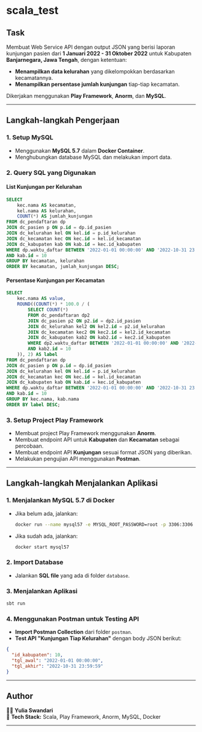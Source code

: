 # scala_test

## Task
Membuat Web Service API dengan output JSON yang berisi laporan kunjungan pasien dari **1 Januari 2022 - 31 Oktober 2022** untuk Kabupaten **Banjarnegara, Jawa Tengah**, dengan ketentuan:  
- **Menampilkan data kelurahan** yang dikelompokkan berdasarkan kecamatannya.  
- **Menampilkan persentase jumlah kunjungan** tiap-tiap kecamatan.  

Dikerjakan menggunakan **Play Framework**, **Anorm**, dan **MySQL**.

---

## Langkah-langkah Pengerjaan

### 1. Setup MySQL
- Menggunakan **MySQL 5.7** dalam **Docker Container**.
- Menghubungkan database MySQL dan melakukan import data.

### 2. Query SQL yang Digunakan

#### **List Kunjungan per Kelurahan**
```sql
SELECT
    kec.nama AS kecamatan,
    kel.nama AS kelurahan,
    COUNT(*) AS jumlah_kunjungan
FROM dc_pendaftaran dp
JOIN dc_pasien p ON p.id = dp.id_pasien
JOIN dc_kelurahan kel ON kel.id = p.id_kelurahan
JOIN dc_kecamatan kec ON kec.id = kel.id_kecamatan
JOIN dc_kabupaten kab ON kab.id = kec.id_kabupaten
WHERE dp.waktu_daftar BETWEEN '2022-01-01 00:00:00' AND '2022-10-31 23:59:59'
AND kab.id = 10
GROUP BY kecamatan, kelurahan
ORDER BY kecamatan, jumlah_kunjungan DESC;
```

#### **Persentase Kunjungan per Kecamatan**
```sql
SELECT
    kec.nama AS value,
    ROUND((COUNT(*) * 100.0 / (
        SELECT COUNT(*)
        FROM dc_pendaftaran dp2
        JOIN dc_pasien p2 ON p2.id = dp2.id_pasien
        JOIN dc_kelurahan kel2 ON kel2.id = p2.id_kelurahan
        JOIN dc_kecamatan kec2 ON kec2.id = kel2.id_kecamatan
        JOIN dc_kabupaten kab2 ON kab2.id = kec2.id_kabupaten
        WHERE dp2.waktu_daftar BETWEEN '2022-01-01 00:00:00' AND '2022-10-31 23:59:59'
        AND kab2.id = 10
    )), 2) AS label
FROM dc_pendaftaran dp
JOIN dc_pasien p ON p.id = dp.id_pasien
JOIN dc_kelurahan kel ON kel.id = p.id_kelurahan
JOIN dc_kecamatan kec ON kec.id = kel.id_kecamatan
JOIN dc_kabupaten kab ON kab.id = kec.id_kabupaten
WHERE dp.waktu_daftar BETWEEN '2022-01-01 00:00:00' AND '2022-10-31 23:59:59'
AND kab.id = 10
GROUP BY kec.nama, kab.nama
ORDER BY label DESC;
```

### 3. Setup Project Play Framework  
- Membuat project Play Framework menggunakan **Anorm**.  
- Membuat endpoint API untuk **Kabupaten** dan **Kecamatan** sebagai percobaan.  
- Membuat endpoint API **Kunjungan** sesuai format JSON yang diberikan.  
- Melakukan pengujian API menggunakan **Postman**.

---

## Langkah-langkah Menjalankan Aplikasi

### **1. Menjalankan MySQL 5.7 di Docker**
- Jika belum ada, jalankan:
  ```sh
  docker run --name mysql57 -e MYSQL_ROOT_PASSWORD=root -p 3306:3306 -d mysql:5.7
  ```
- Jika sudah ada, jalankan:
  ```sh
  docker start mysql57
  ```

### **2. Import Database**
- Jalankan **SQL file** yang ada di folder `database`.

### **3. Menjalankan Aplikasi**
```sh
sbt run
```

### **4. Menggunakan Postman untuk Testing API**
- **Import Postman Collection** dari folder `postman`.  
- **Test API "Kunjungan Tiap Kelurahan"** dengan body JSON berikut:
```json
{
  "id_kabupaten": 10,
  "tgl_awal": "2022-01-01 00:00:00",
  "tgl_akhir": "2022-10-31 23:59:59"
}
```

---

## **Author**
👩‍💻 **Yulia Swandari**  
📌 **Tech Stack:** Scala, Play Framework, Anorm, MySQL, Docker  

---

